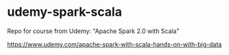 # udemy-spark-scala
Repo for course from Udemy: "Apache Spark 2.0 with Scala"

https://www.udemy.com/apache-spark-with-scala-hands-on-with-big-data
